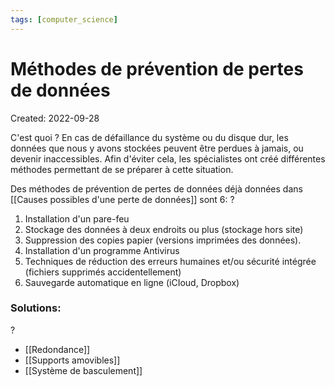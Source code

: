 ```yaml
---
tags: [computer_science]
---
```

# Méthodes de prévention de pertes de données
Created: 2022-09-28

C'est quoi
?
En cas de défaillance du système ou du disque dur, les données que nous y avons stockées peuvent être perdues à jamais, ou devenir inaccessibles.
Afin d'éviter cela, les spécialistes ont créé différentes méthodes permettant de se préparer à cette situation.
<!--SR:!2022-12-07,40,230-->

Des méthodes de prévention de pertes de données déjà données dans [[Causes possibles d'une perte de données]] sont 6:
?
1. Installation d'un pare-feu
2. Stockage des données à deux endroits ou plus (stockage hors site)
3. Suppression des copies papier (versions imprimées des données).
4. Installation d'un programme Antivirus
5. Techniques de réduction des erreurs humaines et/ou sécurité intégrée (fichiers supprimés accidentellement)
6. Sauvegarde automatique en ligne (iCIoud, Dropbox)
<!--SR:!2022-10-29,18,228-->

### Solutions:
?
- [[Redondance]]
- [[Supports amovibles]]
- [[Système de basculement]]
<!--SR:!2022-11-04,13,205-->

